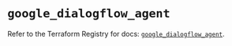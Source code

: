 # `google_dialogflow_agent`

Refer to the Terraform Registry for docs: [`google_dialogflow_agent`](https://registry.terraform.io/providers/hashicorp/google/5.24.0/docs/resources/dialogflow_agent).
